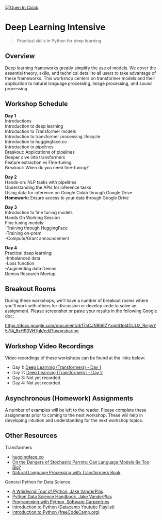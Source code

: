 [![Open In Colab](https://colab.research.google.com/assets/colab-badge.svg)](https://colab.research.google.com/github/vanderbilt-data-science/deep-learning-intensive)
# Deep Learning Intensive
> Practical skills in Python for deep learning

## Overview

Deep learning frameworks greatly simplify the use of models. We cover the essential theory, skills, and technical detail to all users to take advantage of these frameworks. This workshop centers on transformer models and their application to natural language processing, image processing, and sound processing. 

## Workshop Schedule
**Day 1**  
Introductions  
Introduction to deep learning  
Introduction to Transformer models  
Introduction to transformer processing lifecycle  
Introduction to huggingface.co  
Introduction to pipelines  
Breakout: Applications of pipelines  
Deeper dive into transformers  
Feature extraction vs Fine-tuning  
Breakout: When do you need fine-tuning?  

**Day 2**  
Hands-on: NLP tasks with pipelines  
Understanding the APIs for inference tasks  
Using data for inference on Google Colab through Google Drive  
**Homework:** Ensure access to your data through Google Drive

**Day 3**  
Introduction to fine tuning models  
Hands On Working Session  
Fine tuning models:  
-Training through HuggingFace  
-Training on-prem  
-Compute/Grant announcement  

**Day 4**  
Practical deep learning:  
-Imbalanced data  
-Loss function  
-Augmenting data    Demos  
Demos
Research Meetup

## Breakout Rooms
During these workshops, we'll have a number of breakout rooms where you'll work with others for discussion or develop code to solve an assignment.  Please screenshot or paste your results in the following Google doc: 

https://docs.google.com/document/d/17aCJNR66ZYxqdS1pI4DUUz_RmjwY5iY4_8xH90VH7gk/edit?usp=sharing

## Workshop Video Recordings
Video recordings of these workshops can be found at the links below:

- Day 1: [Deep Learning (Transformers) - Day 1](https://www.youtube.com/watch?v=TFuWbSoXbXA)
- Day 2: [Deep Learning (Transformers) - Day 2](https://www.youtube.com/watch?v=0n9eEbEpBmw)
- Day 3: Not yet recorded.
- Day 4: Not yet recorded.

## Asynchronous (Homework) Assignments
A number of examples will be left to the reader.  Please complete these assignments prior to coming to the next workshop.  These will help in developing intuition and understanding for the next workshop topics.

## Other Resources

Transformers
 - [huggingface.co](huggingface.co)
 - [On the Dangers of Stochastic Parrots: Can Language Models Be Too Big?](https://dl.acm.org/doi/pdf/10.1145/3442188.3445922)
 - [Natural Language Processing with Transformers Book](https://learning.oreilly.com/library/view/natural-language-processing/9781098103231/)

General Python for Data Science

- [A Whirlwind Tour of Python, Jake VanderPlas](https://github.com/jakevdp/WhirlwindTourOfPython)
- [Python Data Science Handbook, Jake VanderPlas](https://github.com/jakevdp/PythonDataScienceHandbook)
- [Programming with Python, Software Carpentries](https://swcarpentry.github.io/python-novice-inflammation/)  
- [Introduction to Python (Datacamp Youtube Playlist)](https://www.youtube.com/watch?v=-Rf4fZDQ0yw&list=PLjgj6kdf_snaw8QnlhK5f3DzFDFKDU5f4)
- [Introduction to Python (freeCodeCamp.org)](https://www.youtube.com/watch?v=rfscVS0vtbw)
